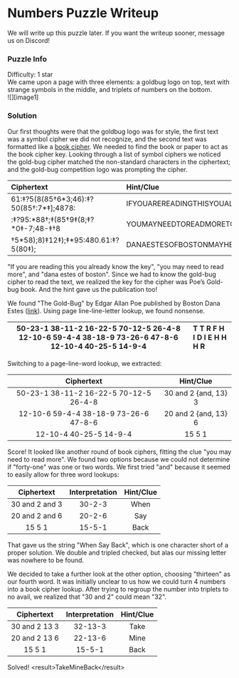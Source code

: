 # Numbers Puzzle Writeup

We will write up this puzzle later. If you want the writeup sooner, message us on Discord!

### Puzzle Info

Difficulty: 1 star  
We came upon a page with three elements: a goldbug logo on top, text with strange symbols in the middle, and triplets of numbers on the bottom.  
![][image1]

### Solution

Our first thoughts were that the goldbug logo was for style, the first text was a symbol cipher we did not recognize, and the second text was formatted like a [book cipher](https://en.wikipedia.org/wiki/Book_cipher). We needed to find the book or paper to act as the book cipher key. Looking through a list of symbol ciphers we noticed the gold-bug cipher matched the non-standard characters in the ciphertext; and the gold-bug competition logo was prompting the cipher.

| Ciphertext                                 | Hint/Clue                               |
| :----------------------------------------- | :-------------------------------------- |
| 61:‡?5(8(85†6\*3;46):‡?50(85†:7\*‡\];4878: | IFYOUAREREADINGTHISYOUALREADYKNOWTHEKEY |
| :‡?95:\*88†;‡(85†9‡(8;‡?\*0‡-7;48-‡†8      | YOUMAYNEEDTOREADMORETOUNLOCKTHECODE     |
| †5\*58);8)‡12‡);‡\*95:480.61:‡?5(80‡);     | DANAESTESOFBOSTONMAYHELPIFYOUARELOST    |

"If you are reading this you already know the key", "you may need to read more", and "dana estes of boston". Since we had to know the gold-bug cipher to read the text, we realized the key for the cipher was Poe’s Gold-bug book. And the hint gave us the publication too\!

We found "The Gold-Bug" by Edgar Allan Poe published by Boston Dana Estes ([link](https://tile.loc.gov/storage-services/public/gdcmassbookdig/goldbug00poee_0/goldbug00poee_0.pdf)). Using page line-line-letter lookup, we found nonsense.

| 50-23-1 38-11-2 16-22-5 70-12-5 26-4-8 12-10-6 59-4-4 38-18-9 73-26-6 47-8-6 12-10-4 40-25-5 14-9-4 | T T R F H I D I E H H H R |
| :-------------------------------------------------------------------------------------------------: | :------------------------ |

Switching to a page-line-word lookup, we extracted:

|               Ciphertext               |      Hint/Clue       |
| :------------------------------------: | :------------------: |
| 50-23-1 38-11-2 16-22-5 70-12-5 26-4-8 | 30 and 2 {and, 13} 3 |
| 12-10-6 59-4-4 38-18-9 73-26-6 47-8-6  | 20 and 2 {and, 13} 6 |
|         12-10-4 40-25-5 14-9-4         |        15 5 1        |

Score! It looked like another round of book ciphers, fitting the clue "you may need to read more". We found two options because we could not determine if "forty-one" was one or two words. We first tried "and" because it seemed to easily allow for three word lookups:

|   Ciphertext   | Interpretation | Hint/Clue |
| :------------: | :------------: | :-------: |
| 30 and 2 and 3 |     30-2-3     |   When    |
| 20 and 2 and 6 |     20-2-6     |    Say    |
|     15 5 1     |     15-5-1     |   Back    |

That gave us the string "When Say Back", which is one character short of a proper solution. We double and tripled checked, but alas our missing letter was nowhere to be found.

We decided to take a further look at the other option, choosing "thirteen" as our fourth word. It was initially unclear to us how we could turn 4 numbers into a book cipher lookup. After trying to regroup the number into triplets to no avail, we realized that "30 and 2" could mean "32".

|  Ciphertext   | Interpretation | Hint/Clue |
| :-----------: | :------------: | :-------: |
| 30 and 2 13 3 |    32-13-3     |   Take    |
| 20 and 2 13 6 |    22-13-6     |   Mine    |
|    15 5 1     |     15-5-1     |   Back    |

Solved\! \<result\>TakeMineBack\</result\>
